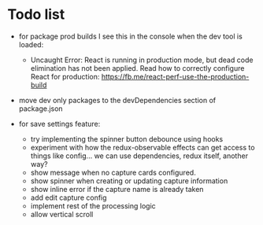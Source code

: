 # Todo list

- for package prod builds I see this in the console when the dev tool is loaded:
    - Uncaught Error: React is running in production mode, but dead code elimination has not been applied. Read how to correctly configure React for production: https://fb.me/react-perf-use-the-production-build

- move dev only packages to the devDependencies section of package.json

- for save settings feature:
    - try implementing the spinner button debounce using hooks
    - experiment with how the redux-observable effects can get access to things like config... we can use dependencies, redux itself, another way?
    - show message when no capture cards configured.
    - show spinner when creating or updating capture information
    - show inline error if the capture name is already taken
    - add edit capture config
    - implement rest of the processing logic
    - allow vertical scroll